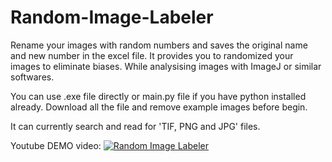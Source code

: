 # Random-Image-Labeler
Rename your images with random numbers and saves the original name and new number in the excel file. It provides you to randomized your images to eliminate biases. While analysising images with ImageJ or similar softwares. 

You can use .exe file directly or main.py file if you have python installed already. Download all the file and remove example images before begin.

It can currently search and read for 'TIF, PNG and JPG' files.

Youtube DEMO video: [![Random Image Labeler](https://i.ytimg.com/vi/m9XpWw34FWo/hqdefault.jpg?sqp=-oaymwEcCPYBEIoBSFXyq4qpAw4IARUAAIhCGAFwAcABBg==&rs=AOn4CLBvNlZ0oWpysFAI3CSy0uerp8lXlw)](https://www.youtube.com/watch?v=m9XpWw34FWo)
